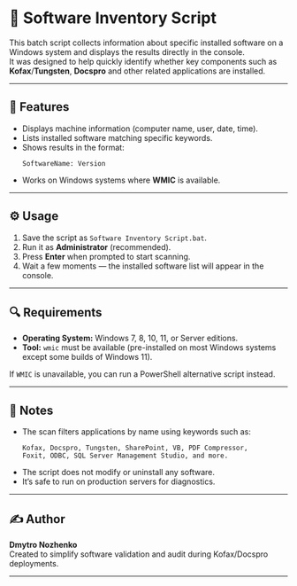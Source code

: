# 📘 Software Inventory Script

This batch script collects information about specific installed software on a Windows system and displays the results directly in the console.  
It was designed to help quickly identify whether key components such as **Kofax**/**Tungsten**, **Docspro** and other related applications are installed.

---

## 🧩 Features

- Displays machine information (computer name, user, date, time).  
- Lists installed software matching specific keywords.  
- Shows results in the format:  
  ```
  SoftwareName: Version
  ``` 
- Works on Windows systems where **WMIC** is available.

---

## ⚙️ Usage

1. Save the script as `Software Inventory Script.bat`.
2. Run it as **Administrator** (recommended).
3. Press **Enter** when prompted to start scanning.
4. Wait a few moments — the installed software list will appear in the console.

---

## 🔍 Requirements

- **Operating System:** Windows 7, 8, 10, 11, or Server editions.  
- **Tool:** `wmic` must be available (pre-installed on most Windows systems except some builds of Windows 11).  

If `WMIC` is unavailable, you can run a PowerShell alternative script instead.

---

## 🧠 Notes

- The scan filters applications by name using keywords such as:
  ```
  Kofax, Docspro, Tungsten, SharePoint, VB, PDF Compressor,
  Foxit, ODBC, SQL Server Management Studio, and more.
  ```
- The script does not modify or uninstall any software.  
- It’s safe to run on production servers for diagnostics.

---

## ✍️ Author

**Dmytro Nozhenko**  
Created to simplify software validation and audit during Kofax/Docspro deployments.

---